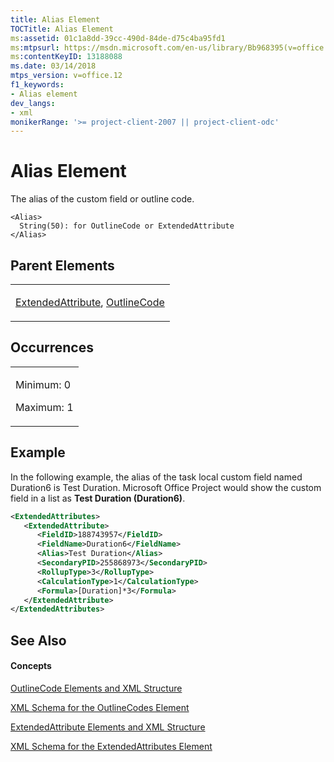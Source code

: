 ```yaml
---
title: Alias Element
TOCTitle: Alias Element
ms:assetid: 01c1a8dd-39cc-490d-84de-d75c4ba95fd1
ms:mtpsurl: https://msdn.microsoft.com/en-us/library/Bb968395(v=office.12)
ms:contentKeyID: 13188088
ms.date: 03/14/2018
mtps_version: v=office.12
f1_keywords:
- Alias element
dev_langs:
- xml
monikerRange: '>= project-client-2007 || project-client-odc'
---
```


# Alias Element




The alias of the custom field or outline code.

    <Alias>
      String(50): for OutlineCode or ExtendedAttribute
    </Alias>

## Parent Elements

<table>
<colgroup>
<col style="width: 100%" />
</colgroup>
<tbody>
<tr class="odd">
<td><p><a href="extendedattribute-element.md">ExtendedAttribute</a>, <a href="outlinecode-element.md">OutlineCode</a></p></td>
</tr>
</tbody>
</table>

## Occurrences

<table>
<colgroup>
<col style="width: 100%" />
</colgroup>
<tbody>
<tr class="odd">
<td><p>Minimum: 0</p>
<p>Maximum: 1</p></td>
</tr>
</tbody>
</table>

## Example

In the following example, the alias of the task local custom field named Duration6 is Test Duration. Microsoft Office Project would show the custom field in a list as **Test Duration (Duration6)**.

``` xml
<ExtendedAttributes>
   <ExtendedAttribute>
      <FieldID>188743957</FieldID>
      <FieldName>Duration6</FieldName>
      <Alias>Test Duration</Alias>
      <SecondaryPID>255868973</SecondaryPID>
      <RollupType>3</RollupType>
      <CalculationType>1</CalculationType>
      <Formula>[Duration]*3</Formula>
   </ExtendedAttribute>
</ExtendedAttributes>
```

## See Also

#### Concepts

[OutlineCode Elements and XML Structure](outlinecode-elements-and-xml-structure.md)

[XML Schema for the OutlineCodes Element](xml-schema-for-the-outlinecodes-element.md)

[ExtendedAttribute Elements and XML Structure](extendedattribute-elements-and-xml-structure.md)

[XML Schema for the ExtendedAttributes Element](xml-schema-for-the-extendedattributes-element.md)

